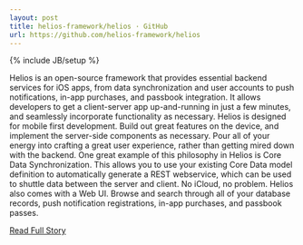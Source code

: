 ```yaml
---
layout: post
title: helios-framework/helios · GitHub
url: https://github.com/helios-framework/helios
---
```

{% include JB/setup %}<p>  Helios is an open-source framework that provides essential backend services for iOS apps, from data synchronization and user accounts to push notifications, in-app purchases, and passbook integration.  It allows developers to get a client-server app up-and-running in just a few minutes, and seamlessly incorporate functionality as necessary.  Helios is designed for mobile first development.  Build out great features on the device, and implement the server-side components as necessary.  Pour all of your energy into crafting a great user experience, rather than getting mired down with the backend.  One great example of this philosophy in Helios is Core Data Synchronization.  This allows you to use your existing Core Data model definition to automatically generate a REST webservice, which can be used to shuttle data between the server and client.  No iCloud, no problem.  Helios also comes with a Web UI.  Browse and search through all of your database records, push notification registrations, in-app purchases, and passbook passes.<br />
<p><a href="https://github.com/helios-framework/helios">Read Full Story</a></p>
